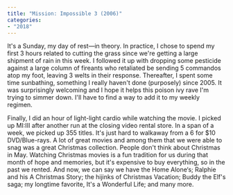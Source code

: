 ```yaml
---
title: "Mission: Impossible 3 (2006)"
categories:
- "2018"
---
```



It's a Sunday, my day of rest—in theory.  In practice, I chose to spend my first 3 hours related to cutting the grass since we're getting a large shipment of rain in this week.  I followed it up with dropping some pesticide against a large column of fireants who retaliated be sending 5 commandos atop my foot, leaving 3 welts in their response.  Thereafter, I spent some time sunbathing, something I really haven't done (purposely) since 2005.  It was surprisingly welcoming and I hope it helps this poison ivy rave I'm trying to simmer down.  I'll have to find a way to add it to my weekly regimen.

Finally, I did an hour of light-light cardio while watching the movie.  I picked up MI:III after another run at the closing video rental store.  In a span of a week, we picked up 355 titles.  It's just hard to walkaway from a 6 for $10 DVD/Blue-rays.  A lot of great movies and among them that we were able to snag was a great Christmas collection.  People don't think about Christmas in May.  Watching Christmas movies is a fun tradition for us during that month of hope and memories, but it's expensive to buy everything, so in the past we rented.  And now, we can say we have the Home Alone‘s; Ralphie and his A Christmas Story; the hijinks of Christmas Vacation; Buddy the Elf's saga; my longtime favorite, It's a Wonderful Life; and many more.